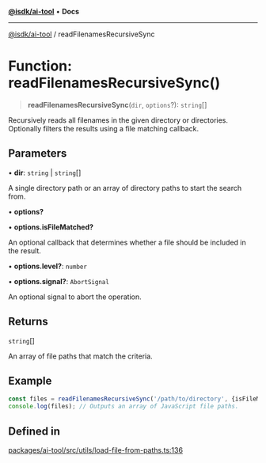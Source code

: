 [**@isdk/ai-tool**](../README.md) • **Docs**

***

[@isdk/ai-tool](../globals.md) / readFilenamesRecursiveSync

# Function: readFilenamesRecursiveSync()

> **readFilenamesRecursiveSync**(`dir`, `options`?): `string`[]

Recursively reads all filenames in the given directory or directories.
Optionally filters the results using a file matching callback.

## Parameters

• **dir**: `string` \| `string`[]

A single directory path or an array of directory paths to start the search from.

• **options?**

• **options.isFileMatched?**

An optional callback that determines whether a file should be included in the result.

• **options.level?**: `number`

• **options.signal?**: `AbortSignal`

An optional signal to abort the operation.

## Returns

`string`[]

An array of file paths that match the criteria.

## Example

```typescript
const files = readFilenamesRecursiveSync('/path/to/directory', {isFileMatched: (filepath) => filepath.endsWith('.js')});
console.log(files); // Outputs an array of JavaScript file paths.
```

## Defined in

[packages/ai-tool/src/utils/load-file-from-paths.ts:136](https://github.com/isdk/ai-tool.js/blob/e324043799402aa2caa41711a9168487ab85c166/src/utils/load-file-from-paths.ts#L136)
